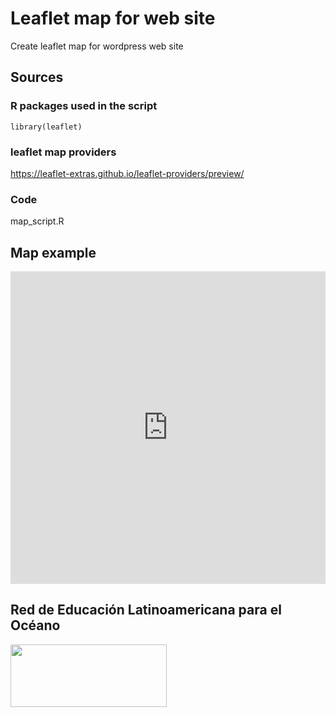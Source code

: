 # Leaflet map for web site
Create leaflet map for wordpress web site 

## Sources
### R packages used in the script 
```
library(leaflet)
```
### leaflet map providers

https://leaflet-extras.github.io/leaflet-providers/preview/

### Code

map_script.R



## Map example
<iframe src="https://relatoceano.org/wp-content/uploads/2020/11/mapa_web.html" frameborder="0" width="100%" height="500px"></iframe>


## Red de Educación Latinoamericana para el Océano 
<img src="https://relatoceano.org/wp-content/uploads/2020/08/LOGO-RELATO-sin-texto.png" width="250" height="100">

